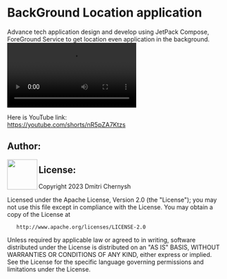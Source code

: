 # BackGround Location application
Advance tech application design and develop using JetPack Compose, ForeGround Service to get location even application in the background.<br />
<video src="https://github.com/AbdulRehmanNazar/BackgroundLocation/assets/6792823/e2f1a2f9-c141-4f0b-a92a-e9f357a1a23d" />



Here is YouTube link: <br />
https://youtube.com/shorts/nR5pZA7Ktzs

## Author:


<a href="https://github.com/AbdulRehmanNazar" target="_blank">
  <img src="https://avatars.githubusercontent.com/u/6792823?v=4" width="70" align="left">
</a>

## License:

Copyright 2023 Dmitri Chernysh

Licensed under the Apache License, Version 2.0 (the "License");
you may not use this file except in compliance with the License.
You may obtain a copy of the License at

       http://www.apache.org/licenses/LICENSE-2.0

Unless required by applicable law or agreed to in writing, software
distributed under the License is distributed on an "AS IS" BASIS,
WITHOUT WARRANTIES OR CONDITIONS OF ANY KIND, either express or implied.
See the License for the specific language governing permissions and
limitations under the License.






